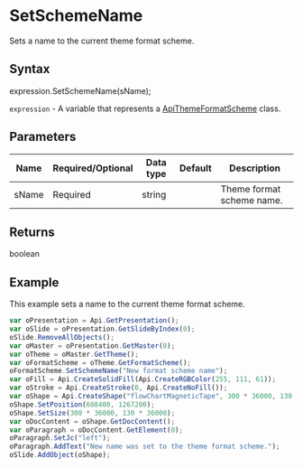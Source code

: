 # SetSchemeName

Sets a name to the current theme format scheme.

## Syntax

expression.SetSchemeName(sName);

`expression` - A variable that represents a [ApiThemeFormatScheme](../ApiThemeFormatScheme.md) class.

## Parameters

| **Name** | **Required/Optional** | **Data type** | **Default** | **Description** |
| ------------- | ------------- | ------------- | ------------- | ------------- |
| sName | Required | string |  | Theme format scheme name. |

## Returns

boolean

## Example

This example sets a name to the current theme format scheme.

```javascript
var oPresentation = Api.GetPresentation();
var oSlide = oPresentation.GetSlideByIndex(0);
oSlide.RemoveAllObjects();
var oMaster = oPresentation.GetMaster(0);
var oTheme = oMaster.GetTheme();
var oFormatScheme = oTheme.GetFormatScheme();
oFormatScheme.SetSchemeName("New format scheme name");
var oFill = Api.CreateSolidFill(Api.CreateRGBColor(255, 111, 61));
var oStroke = Api.CreateStroke(0, Api.CreateNoFill());
var oShape = Api.CreateShape("flowChartMagneticTape", 300 * 36000, 130 * 36000, oFill, oStroke);
oShape.SetPosition(608400, 1267200);
oShape.SetSize(300 * 36000, 130 * 36000);
var oDocContent = oShape.GetDocContent();
var oParagraph = oDocContent.GetElement(0);
oParagraph.SetJc("left");
oParagraph.AddText("New name was set to the theme format scheme.");
oSlide.AddObject(oShape);
```
